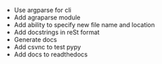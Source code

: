 - Use argparse for cli
- Add agraparse module
- Add ability to specify new file name and location
- Add docstrings in reSt format
- Generate docs
- Add csvnc to test pypy
- Add docs to readthedocs

